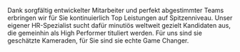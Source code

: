 Dank sorgfältig entwickelter Mitarbeiter und perfekt abgestimmter Teams erbringen wir für Sie kontinuierlich Top Leistungen auf Spitzenniveau. Unser eigener HR-Spezialist sucht dafür minutiös weltweit gezielt Kandidaten aus, die gemeinhin als High Performer tituliert werden. Für uns sind sie geschätzte Kameraden, für Sie sind sie echte Game Changer.
